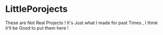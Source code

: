 # LittlePorojects
These are Not Real Projects ! It's Just what I made for past Times , I think it'll be Good to put them here !
